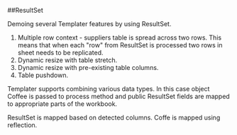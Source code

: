 ##ResultSet

Demoing several Templater features by using ResultSet.

1) Multiple row context - suppliers table is spread across two rows. This means that when each "row" from ResultSet is processed two rows in sheet needs to be replicated.
2) Dynamic resize with table stretch.
3) Dynamic resize with pre-existing table columns.
4) Table pushdown.

Templater supports combining various data types. In this case object Coffee is passed to process method and public ResultSet fields are mapped to appropriate parts of the workbook.

ResultSet is mapped based on detected columns.
Coffe is mapped using reflection.
